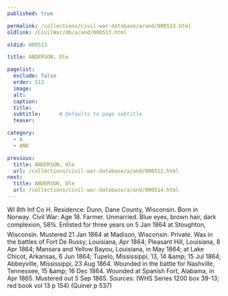 ```yaml
---
published: true

permalink: /collections/civil-war-database/a/and/000513.html
oldlink: /CivilWar/db/a/and/000513.html

oldid: 000513

title: ANDERSON, Ole

pagelist:
  exclude: false
  order: 513
  image: 
  alt:
  caption:
  title:
  subtitle:      # Defaults to page subtitle
  teaser:

category: 
  - A 
  - AND

previous:
  title: ANDERSON, Ole
  url: /collections/civil-war-database/a/and/000512.html  
next:
  title: ANDERSON, Ole
  url: /collections/civil-war-database/a/and/000514.html   
---
```

WI 8th Inf Co H. Residence: Dunn, Dane County, Wisconsin. Born in Norway. Civil War: Age 18. Farmer. Unmarried. Blue eyes, brown hair, dark complexion, 5&#146;8&frac34;&#148;. Enlisted for three years on 5 Jan 1864 at Stoughton, Wisconsin. Mustered 21 Jan 1864 at Madison, Wisconsin. Private. Was in the battles of Fort De Russy, Louisiana, Apr 1864; Pleasant Hill, Louisiana, 8 Apr 1864; Mansara and Yellow Bayou, Louisiana, in May 1864; at Lake Chicot, Arkansas, 6 Jun 1864; Tupelo, Mississippi, 13, 14 &amp;amp; 15 Jul 1864; Abbeyville, Mississippi, 23 Aug 1864. Wounded in the battle for Nashville, Tennessee, 15 &amp;amp; 16 Dec 1864. Wounded at Spanish Fort, Alabama, in Apr 1865. Mustered out 5 Sep 1865. Sources: (WHS Series 1200 box 39-13; red book vol 13 p 154) (Quiner p 537)